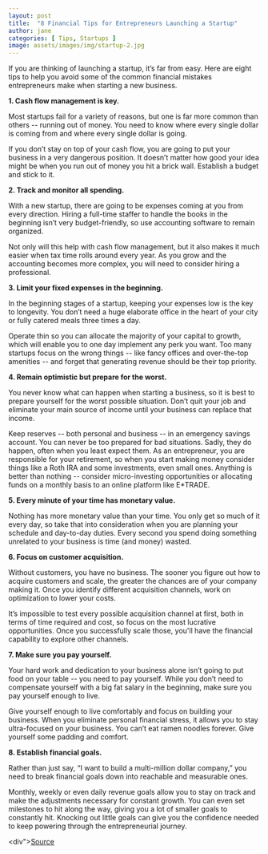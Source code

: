```yaml
---
layout: post
title:  "8 Financial Tips for Entrepreneurs Launching a Startup"
author: jane
categories: [ Tips, Startups ]
image: assets/images/img/startup-2.jpg
---
```

If you are thinking of launching a startup, it’s far from easy. Here are eight tips to help you avoid some of the common financial mistakes entrepreneurs make when starting a new business.

<strong>1. Cash flow management is key.</strong>

Most startups fail for a variety of reasons, but one is far more common than others -- running out of money. You need to know where every single dollar is coming from and where every single dollar is going.

If you don’t stay on top of your cash flow, you are going to put your business in a very dangerous position. It doesn’t matter how good your idea might be when you run out of money you hit a brick wall. Establish a budget and stick to it.

<strong>2. Track and monitor all spending.</strong>

With a new startup, there are going to be expenses coming at you from every direction. Hiring a full-time staffer to handle the books in the beginning isn’t very budget-friendly, so use accounting software to remain organized.

Not only will this help with cash flow management, but it also makes it much easier when tax time rolls around every year. As you grow and the accounting becomes more complex, you will need to consider hiring a professional.

<strong>3. Limit your fixed expenses in the beginning.</strong>

In the beginning stages of a startup, keeping your expenses low is the key to longevity. You don’t need a huge elaborate office in the heart of your city or fully catered meals three times a day.

Operate thin so you can allocate the majority of your capital to growth, which will enable you to one day implement any perk you want. Too many startups focus on the wrong things -- like fancy offices and over-the-top amenities -- and forget that generating revenue should be their top priority.

<strong>4. Remain optimistic but prepare for the worst.</strong>

You never know what can happen when starting a business, so it is best to prepare yourself for the worst possible situation. Don’t quit your job and eliminate your main source of income until your business can replace that income.

Keep reserves -- both personal and business -- in an emergency savings account. You can never be too prepared for bad situations. Sadly, they do happen, often when you least expect them. As an entrepreneur, you are responsible for your retirement, so when you start making money consider things like a Roth IRA and some investments, even small ones. Anything is better than nothing -- consider micro-investing opportunities or allocating funds on a monthly basis to an online platform like E*TRADE.

<strong>5. Every minute of your time has monetary value.</strong>

Nothing has more monetary value than your time. You only get so much of it every day, so take that into consideration when you are planning your schedule and day-to-day duties. Every second you spend doing something unrelated to your business is time (and money) wasted.

<strong>6. Focus on customer acquisition.</strong>

Without customers, you have no business. The sooner you figure out how to acquire customers and scale, the greater the chances are of your company making it. Once you identify different acquisition channels, work on optimization to lower your costs.

It’s impossible to test every possible acquisition channel at first, both in terms of time required and cost, so focus on the most lucrative opportunities. Once you successfully scale those, you'll have the financial capability to explore other channels.

<strong>7. Make sure you pay yourself.</strong>

Your hard work and dedication to your business alone isn’t going to put food on your table -- you need to pay yourself. While you don’t need to compensate yourself with a big fat salary in the beginning, make sure you pay yourself enough to live.

Give yourself enough to live comfortably and focus on building your business. When you eliminate personal financial stress, it allows you to stay ultra-focused on your business. You can’t eat ramen noodles forever. Give yourself some padding and comfort.

<strong>8. Establish financial goals.</strong>

Rather than just say, “I want to build a multi-million dollar company,” you need to break financial goals down into reachable and measurable ones.

Monthly, weekly or even daily revenue goals allow you to stay on track and make the adjustments necessary for constant growth. You can even set milestones to hit along the way, giving you a lot of smaller goals to constantly hit. Knocking out little goals can give you the confidence needed to keep powering through the entrepreneurial journey.

<div"><a href="https://www.entrepreneur.com/article/290617" class="sumber">Source</a></div>
